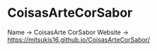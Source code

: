 # CoisasArteCorSabor


Name -> CoisasArte CorSabor
Website ->  https://mitsukis16.github.io/CoisasArteCorSabor/
